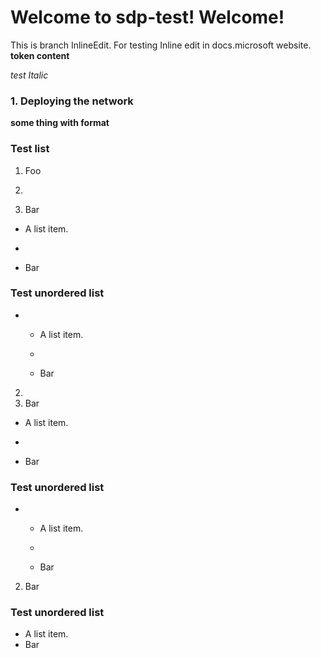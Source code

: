 # Welcome to sdp-test! Welcome!

This is branch InlineEdit. For testing Inline edit in docs.microsoft
website. **token content**

*test Italic*

### 1. Deploying the network
**some thing with format**

### Test list
1.  Foo

2.  
3.  Bar
  - A list item.

  - 
  - Bar

### 

### Test unordered list

  -   - A list item.
    
      - 
      - Bar


2.  
3.  Bar
  - A list item.

  - 
  - Bar

### 

### Test unordered list

  -   - A list item.
    
      - 
      - Bar

2.  Bar

### Test unordered list
*   A list item.
*   Bar


